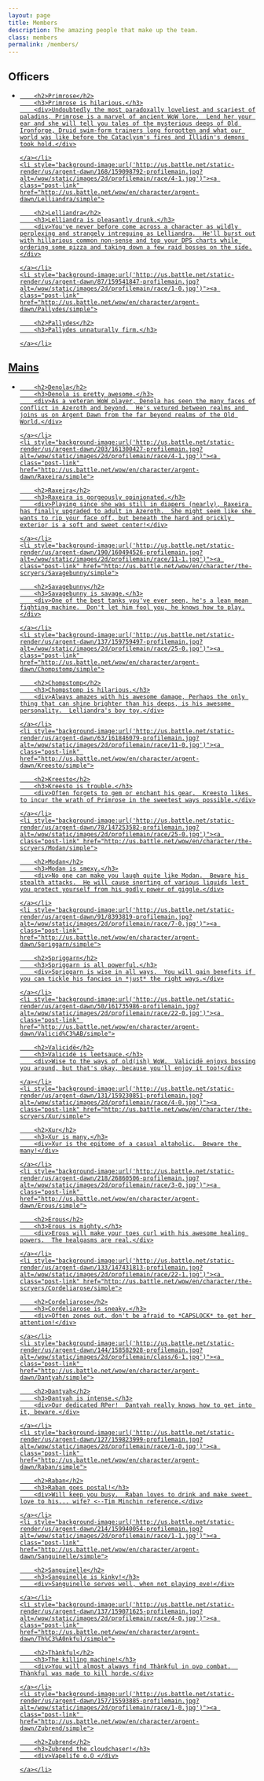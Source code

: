 ```yaml
---
layout: page
title: Members
description: The amazing people that make up the team.
class: members
permalink: /members/
---
```


## Officers

<ul class="members-list">
    <li style="background-image:url('http://us.battle.net/static-render/us/argent-dawn/99/159078755-profilemain.jpg?alt=/wow/static/images/2d/profilemain/race/1-1.jpg')"><a class="post-link" href="http://us.battle.net/wow/en/character/argent-dawn/Primrose/simple">

        <h2>Primrose</h2>
        <h3>Primrose is hilarious.</h3>
        <div>Undoubtedly the most paradoxally loveliest and scariest of paladins, Primrose is a marvel of ancient WoW lore.  Lend her your ear and she will tell you tales of the mysterious deeps of Old Ironforge, Druid swim-form trainers long forgotten and what our world was like before the Cataclysm's fires and Illidin's demons took hold.</div>

    </a></li>
    <li style="background-image:url('http://us.battle.net/static-render/us/argent-dawn/168/159098792-profilemain.jpg?alt=/wow/static/images/2d/profilemain/race/4-1.jpg')"><a class="post-link" href="http://us.battle.net/wow/en/character/argent-dawn/Lelliandra/simple">

        <h2>Lelliandra</h2>
        <h3>Lelliandra is pleasantly drunk.</h3>
        <div>You've never before come across a character as wildly perplexing and strangely intreguing as Lelliandra.  He'll burst out with hillarious common non-sense and top your DPS charts while ordering some pizza and taking down a few raid bosses on the side.</div>

    </a></li>
    <li style="background-image:url('http://us.battle.net/static-render/us/argent-dawn/87/159541847-profilemain.jpg?alt=/wow/static/images/2d/profilemain/race/1-0.jpg')"><a class="post-link" href="http://us.battle.net/wow/en/character/argent-dawn/Pallydes/simple">

        <h2>Pallydes</h2>
        <h3>Pallydes unnaturally firm.</h3>

    </a></li>
</ul>

## Mains

<ul class="members-list">
    <li style="background-image:url('http://us.battle.net/static-render/us/argent-dawn/92/159079004-profilemain.jpg?alt=/wow/static/images/2d/profilemain/race/1-1.jpg')"><a class="post-link" href="http://us.battle.net/wow/en/character/argent-dawn/Denola/simple">

        <h2>Denola</h2>
        <h3>Denola is pretty awesome.</h3>
        <div>As a veteran WoW player, Denola has seen the many faces of conflict in Azeroth and beyond.  He's vetured between realms and joins us on Argent Dawn from the far beyond realms of the Old World.</div>

    </a></li>
    <li style="background-image:url('http://us.battle.net/static-render/us/argent-dawn/203/161300427-profilemain.jpg?alt=/wow/static/images/2d/profilemain/race/4-1.jpg')"><a class="post-link" href="http://us.battle.net/wow/en/character/argent-dawn/Raxeira/simple">

        <h2>Raxeira</h2>
        <h3>Raxeira is gorgeously opinionated.</h3>
        <div>Playing since she was still in diapers (nearly), Raxeira has finally upgraded to adult in Azeroth.  She might seem like she wants to rip your face off, but beneath the hard and prickly exterior is a soft and sweet center!</div>

    </a></li>
    <li style="background-image:url('http://us.battle.net/static-render/us/argent-dawn/190/160494526-profilemain.jpg?alt=/wow/static/images/2d/profilemain/race/11-1.jpg')"><a class="post-link" href="http://us.battle.net/wow/en/character/the-scryers/Savagebunny/simple">

        <h2>Savagebunny</h2>
        <h3>Savagebunny is savage.</h3>
        <div>One of the best tanks you've ever seen, he's a lean mean fighting machine.  Don't let him fool you, he knows how to play.</div>

    </a></li>
    <li style="background-image:url('http://us.battle.net/static-render/us/argent-dawn/137/159759497-profilemain.jpg?alt=/wow/static/images/2d/profilemain/race/25-0.jpg')"><a class="post-link" href="http://us.battle.net/wow/en/character/argent-dawn/Chompstomp/simple">

        <h2>Chompstomp</h2>
        <h3>Chompstomp is hilarious.</h3>
        <div>Always amazes with his awesome damage, Perhaps the only thing that can shine brighter than his deeps, is his awesome personality.  Lelliandra's boy toy.</div>

    </a></li>
    <li style="background-image:url('http://us.battle.net/static-render/us/argent-dawn/63/161846079-profilemain.jpg?alt=/wow/static/images/2d/profilemain/race/11-0.jpg')"><a class="post-link" href="http://us.battle.net/wow/en/character/argent-dawn/Kreesto/simple">

        <h2>Kreesto</h2>
        <h3>Kreesto is trouble.</h3>
        <div>Often forgets to gem or enchant his gear.  Kreesto likes to incur the wrath of Primrose in the sweetest ways possible.</div>

    </a></li>
    <li style="background-image:url('http://us.battle.net/static-render/us/argent-dawn/78/147253582-profilemain.jpg?alt=/wow/static/images/2d/profilemain/race/25-0.jpg')"><a class="post-link" href="http://us.battle.net/wow/en/character/the-scryers/Modan/simple">

        <h2>Modan</h2>
        <h3>Modan is smexy.</h3>
        <div>No one can make you laugh quite like Modan.  Beware his stealth attacks.  He will cause snorting of various liquids lest you protect yourself from his godly power of giggle.</div>

    </a></li>
    <li style="background-image:url('http://us.battle.net/static-render/us/argent-dawn/91/8393819-profilemain.jpg?alt=/wow/static/images/2d/profilemain/race/7-0.jpg')"><a class="post-link" href="http://us.battle.net/wow/en/character/argent-dawn/Spriggarn/simple">

        <h2>Spriggarn</h2>
        <h3>Spriggarn is all powerful.</h3>
        <div>Spriggarn is wise in all ways.  You will gain benefits if you can tickle his fancies in *just* the right ways.</div>

    </a></li>
    <li style="background-image:url('http://us.battle.net/static-render/us/argent-dawn/50/161735986-profilemain.jpg?alt=/wow/static/images/2d/profilemain/race/22-0.jpg')"><a class="post-link" href="http://us.battle.net/wow/en/character/argent-dawn/Valicid%C3%AB/simple">

        <h2>Valicidë</h2>
        <h3>Valicidë is leetsauce.</h3>
        <div>Wise to the ways of old(ish) WoW.  Valicidë enjoys bossing you around, but that's okay, because you'll enjoy it too!</div>

    </a></li>
    <li style="background-image:url('http://us.battle.net/static-render/us/argent-dawn/131/159230851-profilemain.jpg?alt=/wow/static/images/2d/profilemain/race/4-0.jpg')"><a class="post-link" href="http://us.battle.net/wow/en/character/the-scryers/Xur/simple">

        <h2>Xur</h2>
        <h3>Xur is many.</h3>
        <div>Xur is the epitome of a casual altaholic.  Beware the many!</div>

    </a></li>
    <li style="background-image:url('http://us.battle.net/static-render/us/argent-dawn/218/26860506-profilemain.jpg?alt=/wow/static/images/2d/profilemain/race/3-0.jpg')"><a class="post-link" href="http://us.battle.net/wow/en/character/argent-dawn/Erous/simple">

        <h2>Erous</h2>
        <h3>Erous is mighty.</h3>
        <div>Erous will make your toes curl with his awesome healing powers.  The healgasms are real.</div>

    </a></li>
    <li style="background-image:url('http://us.battle.net/static-render/us/argent-dawn/133/147431813-profilemain.jpg?alt=/wow/static/images/2d/profilemain/race/22-1.jpg')"><a class="post-link" href="http://us.battle.net/wow/en/character/the-scryers/Cordeliarose/simple">

        <h2>Cordeliarose</h2>
        <h3>Cordeliarose is sneaky.</h3>
        <div>Often zones out, don't be afraid to *CAPSLOCK* to get her attention!</div>

    </a></li>
    <li style="background-image:url('http://us.battle.net/static-render/us/argent-dawn/144/158582928-profilemain.jpg?alt=/wow/static/images/2d/profilemain/class/6-1.jpg')"><a class="post-link" href="http://us.battle.net/wow/en/character/argent-dawn/Dantyah/simple">

        <h2>Dantyah</h2>
        <h3>Dantyah is intense.</h3>
        <div>Our dedicated RPer!  Dantyah really knows how to get into it, beware.</div>

    </a></li>
    <li style="background-image:url('http://us.battle.net/static-render/us/argent-dawn/127/159823999-profilemain.jpg?alt=/wow/static/images/2d/profilemain/race/1-0.jpg')"><a class="post-link" href="http://us.battle.net/wow/en/character/argent-dawn/Raban/simple">

        <h2>Raban</h2>
        <h3>Raban goes postal!</h3>
        <div>Will keep you busy.  Raban loves to drink and make sweet love to his... wife? <--Tim Minchin reference.</div>

    </a></li>
    <li style="background-image:url('http://us.battle.net/static-render/us/argent-dawn/214/159940054-profilemain.jpg?alt=/wow/static/images/2d/profilemain/race/1-1.jpg')"><a class="post-link" href="http://us.battle.net/wow/en/character/argent-dawn/Sanguinelle/simple">

        <h2>Sanguinelle</h2>
        <h3>Sanguinelle is kinky!</h3>
        <div>Sanguinelle serves well, when not playing eve!</div>

    </a></li>
    <li style="background-image:url('http://us.battle.net/static-render/us/argent-dawn/137/159071625-profilemain.jpg?alt=/wow/static/images/2d/profilemain/race/4-0.jpg')"><a class="post-link" href="http://us.battle.net/wow/en/character/argent-dawn/Th%C3%A0nkful/simple">

        <h2>Thànkful</h2>
        <h3>The killing machine!</h3>
        <div>You will almost always find Thànkful in pvp combat.  Thànkful was made to kill horde.</div>

    </a></li>
    <li style="background-image:url('http://us.battle.net/static-render/us/argent-dawn/157/15593885-profilemain.jpg?alt=/wow/static/images/2d/profilemain/race/1-0.jpg')"><a class="post-link" href="http://us.battle.net/wow/en/character/argent-dawn/Zubrend/simple">

        <h2>Zubrend</h2>
        <h3>Zubrend the cloudchaser!</h3>
        <div>Vapelife o.O </div>

    </a></li>
    
    
</ul>
